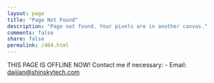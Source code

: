 ```yaml
---
layout: page
title: "Page Not Found"
description: "Page not found. Your pixels are in another canvas."
comments: false
share: false
permalink: /404.html
---  
```


THIS PAGE IS OFFLINE NOW! Contact me if necessary:  - Email: daijian@shinskytech.com

<script type="text/javascript">
  var GOOG_FIXURL_LANG = 'en';
  var GOOG_FIXURL_SITE = '{{ site.url }}'
</script>
<script type="text/javascript"
  src="//linkhelp.clients.google.com/tbproxy/lh/wm/fixurl.js">
</script>
